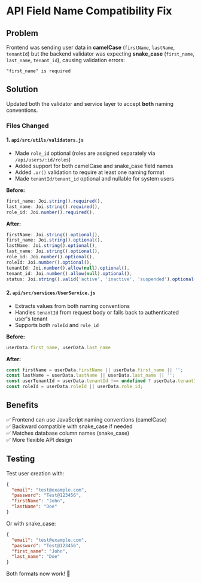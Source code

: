 # API Field Name Compatibility Fix

## Problem
Frontend was sending user data in **camelCase** (`firstName`, `lastName`, `tenantId`) but the backend validator was expecting **snake_case** (`first_name`, `last_name`, `tenant_id`), causing validation errors:

```
"first_name" is required
```

## Solution
Updated both the validator and service layer to accept **both** naming conventions.

### Files Changed

#### 1. `api/src/utils/validators.js`
- Made `role_id` optional (roles are assigned separately via `/api/users/:id/roles`)
- Added support for both camelCase and snake_case field names
- Added `.or()` validation to require at least one naming format
- Made `tenantId/tenant_id` optional and nullable for system users

**Before:**
```javascript
first_name: Joi.string().required(),
last_name: Joi.string().required(),
role_id: Joi.number().required(),
```

**After:**
```javascript
firstName: Joi.string().optional(),
first_name: Joi.string().optional(),
lastName: Joi.string().optional(),
last_name: Joi.string().optional(),
role_id: Joi.number().optional(),
roleId: Joi.number().optional(),
tenantId: Joi.number().allow(null).optional(),
tenant_id: Joi.number().allow(null).optional(),
status: Joi.string().valid('active', 'inactive', 'suspended').optional(),
```

#### 2. `api/src/services/UserService.js`
- Extracts values from both naming conventions
- Handles `tenantId` from request body or falls back to authenticated user's tenant
- Supports both `roleId` and `role_id`

**Before:**
```javascript
userData.first_name, userData.last_name
```

**After:**
```javascript
const firstName = userData.firstName || userData.first_name || '';
const lastName = userData.lastName || userData.last_name || '';
const userTenantId = userData.tenantId !== undefined ? userData.tenantId : tenantId;
const roleId = userData.roleId || userData.role_id;
```

## Benefits
✅ Frontend can use JavaScript naming conventions (camelCase)  
✅ Backward compatible with snake_case if needed  
✅ Matches database column names (snake_case)  
✅ More flexible API design  

## Testing
Test user creation with:
```json
{
  "email": "test@example.com",
  "password": "Test@123456",
  "firstName": "John",
  "lastName": "Doe"
}
```

Or with snake_case:
```json
{
  "email": "test@example.com",
  "password": "Test@123456",
  "first_name": "John",
  "last_name": "Doe"
}
```

Both formats now work! 🎉
